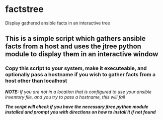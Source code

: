 # factstree
Display gathered ansible facts in an interactive tree

## This is a simple script which gathers ansible facts from a host and uses the jtree python module to display them in an interactive window

### Copy this script to your system, make it executeable, and optionally pass a hostname if you wish to gather facts from a host other than localhost
***NOTE:*** *If you are not in a location that is configured to use your ansible inventory file, and you try to pass a hostname, this will fail*

***The script will check if you have the necessary jtree python module installed and prompt you with directions on how to install it if not found***
